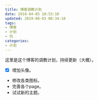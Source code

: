 ```yaml
---
title: 博客调教计划
date: 2018-04-05 18:53:10
updated: 2019-08-03 00:34:10
tags: 
- 博客
- 计划
- 坑
categories: 
- 计划
---
```


这里是这个博客的调教计划，持续更新（大概）。

- [x] 增加头像。
- 修改各类图标。
- 完善各个page。
- 试试新的主题。


